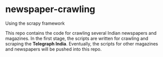 # newspaper-crawling
Using the scrapy framework

This repo contains the code for crawling several Indian newspapers and magazines. In the first stage, the scripts are written for crawling and scraping the **Telegraph India**. Eventually, the scripts for other magazines and newspapers will be pushed into this repo. 

